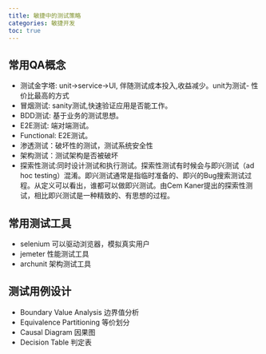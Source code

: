```yaml
---
title: 敏捷中的测试策略
categories: 敏捷开发
toc: true
---
```


## 常用QA概念

- 测试金字塔: unit->service->UI, 伴随测试成本投入,收益减少。unit为测试- 性价比最高的方式
- 冒烟测试: sanity测试,快速验证应用是否能工作。
- BDD测试: 基于业务的测试思想。
- E2E测试: 端对端测试。
- Functional: E2E测试。
- 渗透测试：破坏性的测试，测试系统安全性
- 架构测试：测试架构是否被破坏
- 探索性测试:同时设计测试和执行测试。探索性测试有时候会与即兴测试（ad hoc testing）混淆。即兴测试通常是指临时准备的、即兴的Bug搜索测试过程。从定义可以看出，谁都可以做即兴测试。由Cem Kaner提出的探索性测试，相比即兴测试是一种精致的、有思想的过程。

## 常用测试工具

- selenium 可以驱动浏览器，模拟真实用户
- jemeter 性能测试工具
- archunit 架构测试工具

## 测试用例设计

- Boundary Value Analysis 边界值分析
- Equivalence Partitioning 等价划分
- Causal Diagram 因果图
- Decision Table 判定表




